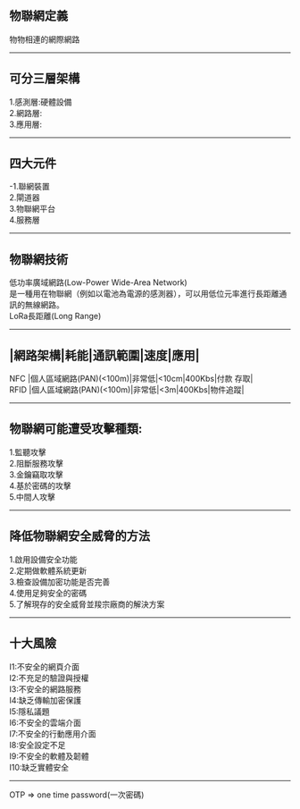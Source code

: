 ## 物聯網定義    

物物相連的網際網路

----------
## 可分三層架構   

1.感測層:硬體設備     
2.網路層:   
3.應用層:  

----------  
##  四大元件  
-1.聯網裝置  
2.閘道器  
3.物聯網平台  
4.服務層  

-----------
## 物聯網技術  
低功率廣域網路(Low-Power Wide-Area Network)  
是一種用在物聯網（例如以電池為電源的感測器），可以用低位元率進行長距離通訊的無線網路。  
LoRa長距離(Long Range)     

-----------
## |網路架構|耗能|通訊範圍|速度|應用|  
NFC  |個人區域網路(PAN)(<100m)|非常低|<10cm|400Kbs|付款 存取|  
RFID |個人區域網路(PAN)(<100m)|非常低|<3m|400Kbs|物件追蹤|  

-----------
## 物聯網可能遭受攻擊種類:      
1.監聽攻擊    
2.阻斷服務攻擊    
3.金鑰竊取攻擊  
4.基於密碼的攻擊  
5.中間人攻擊  

------------
## 降低物聯網安全威脅的方法  
1.啟用設備安全功能    
2.定期做軟體系統更新  
3.檢查設備加密功能是否完善  
4.使用足夠安全的密碼  
5.了解現存的安全威脅並羧宗廠商的解決方案  

------------
## 十大風險  

I1:不安全的網頁介面  
I2:不充足的驗證與授權    
I3:不安全的網路服務  
I4:缺乏傳輸加密保護  
I5:隱私議題    
I6:不安全的雲端介面  
I7:不安全的行動應用介面  
I8:安全設定不足    
I9:不安全的軟體及韌體    
I10:缺乏實體安全  

-------------
OTP  => one time password(一次密碼)  
